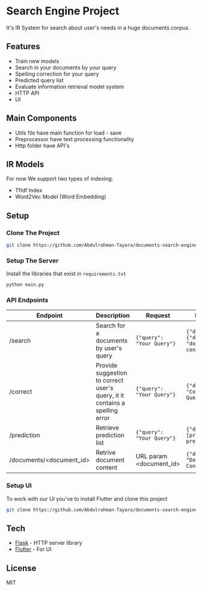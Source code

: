 # Search Engine Project
It's IR System for search about user's needs in a huge documents corpus.

## Features

- Train new models
- Search in your documents by your query
- Spelling correction for your query
- Predicted query list
- Evaluate information retrieval model system
- HTTP API
- UI


## Main Components

- Utils file have main function for load - save
- Preprocessor have text processing functionality 
- Http folder have API's

## IR Models
For now We support two types of indexing:
- TfIdf Index
- Word2Vec Model (Word Embedding)

## Setup

### Clone The Project
```sh
git clone https://github.com/Abdulrahman-Tayara/documents-search-engine.git
```

### Setup The Server
Install the libraries that exist in `requirements.txt`

```sh
python main.py
```

### API Endpoints
| Endpoint | Description                                                                 | Request | Response                                                                                 |
| ------ |-----------------------------------------------------------------------------| ------ |------------------------------------------------------------------------------------------|
| /search | Search for a documents by user's query                                      |  `{"query": "Your Query"}` | `{"data": {"document_id": "document content"}}` |
| /correct | Provide suggestion to correct user's query, it it contains a spelling error | `{"query": "Your Query"}` | `{"data": "Corrected Query"}`                                                            |
| /prediction | Retrieve prediction list                                                    | `{"query": "Your Query"}` | `{"data": [prediction1, prediction2]}`                                                      
| /documents/<document_id> | Retrive document content                                                    | URL param <document_id> | `{"data": "Document ID 1 Content"}`                       |

### Setup UI
To work with our UI you've to install Flutter and clone this project
```sh
git clone https://github.com/Abdulrahman-Tayara/documents-search-engine.git
```

[//]: # (## Train Your Model)

[//]: # (We already provide you with pre-trained models, you can find them in `documents-search-engine/ir_models` directory.)

[//]: # ()
[//]: # (But for new training you can run:)

[//]: # (- `documents-search-engine/engine/tfidf_notebook.ipynb` notebook for TfIdf Model.)

[//]: # (- `documents-search-engine/engine/word2_vec_notebook.ipynb` notebook for Word2Vec Model &#40;Word Embedding Model&#41;)

[//]: # ()
[//]: # (After running the notebook you will find the models in `$MODELS_DIRECTORY`.)

## Tech
- [Flask] - HTTP server library
- [Flutter] - For UI

## License

MIT

[//]: # (These are reference links used in the body)

   [Flask]: <https://flask.palletsprojects.com/en/2.3.x/installation/>
   [Flutter]: <https://docs.flutter.dev/get-started/install>